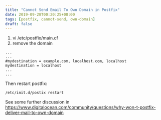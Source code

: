 ```yaml
---
title: "Cannot Send Email To Own Domain in Postfix"
date: 2019-09-28T00:20:25+08:00
tags: [postfix, cannot-send, own-domain]
draft: false
---
```


1. vi /etc/postfix/main.cf
2. remove the domain

```
...
...
#mydestination = example.com, localhost.com, localhost
mydestination = localhost
...
...
```

Then restart postfix:
```
/etc/init.d/postix restart
```

See some further discussion in https://www.digitalocean.com/community/questions/why-won-t-postfix-deliver-mail-to-own-domain
